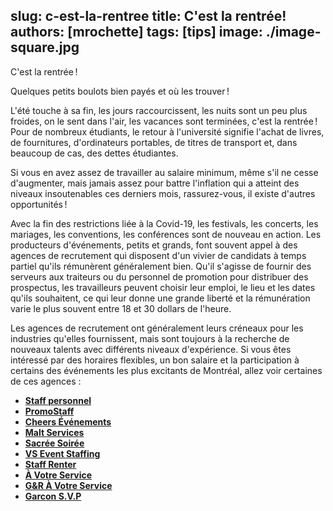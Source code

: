 slug: c-est-la-rentree
title: C'est la rentrée!
authors: [mrochette]
tags: [tips]
image: ./image-square.jpg
---

C'est la rentrée !

Quelques petits boulots bien payés et où les trouver !

<!--truncate-->

L'été touche à sa fin, les jours raccourcissent, les nuits sont un peu plus froides, on le sent dans l'air, les vacances sont terminées, c'est la rentrée ! Pour de nombreux étudiants, le retour à l'université signifie l'achat de livres, de fournitures, d'ordinateurs portables, de titres de transport et, dans beaucoup de cas, des dettes étudiantes.

Si vous en avez assez de travailler au salaire minimum, même s'il ne cesse d'augmenter, mais jamais assez pour battre l'inflation qui a atteint des niveaux insoutenables ces derniers mois, rassurez-vous, il existe d'autres opportunités !

Avec la fin des restrictions liée à la Covid-19, les festivals, les concerts, les mariages, les conventions, les conférences sont de nouveau en action. Les producteurs d'événements, petits et grands, font souvent appel à des agences de recrutement qui disposent d'un vivier de candidats à temps partiel qu'ils rémunèrent généralement bien. Qu'il s'agisse de fournir des serveurs aux traiteurs ou du personnel de promotion pour distribuer des prospectus, les travailleurs peuvent choisir leur emploi, le lieu et les dates qu'ils souhaitent, ce qui leur donne une grande liberté et la rémunération varie le plus souvent entre 18 et 30 dollars de l'heure.

Les agences de recrutement ont généralement leurs créneaux pour les industries qu'elles fournissent, mais sont toujours à la recherche de nouveaux talents avec différents niveaux d'expérience. Si vous êtes intéressé par des horaires flexibles, un bon salaire et la participation à certains des événements les plus excitants de Montréal, allez voir certaines de ces agences : 

- [**Staff personnel**](https://staffpersonnel.com)
- [**PromoStaff**](http://www.promostaff.ca)
- [**Cheers Événements**](https://www.cheersevenements.com)
- [**Malt Services**](mailto:recrutement@maltservices.com)
- [**Sacrée Soirée**](https://sacreesoiree.com)
- [**VS Event Staffing**](https://www.vsevents.ca/)
- [**Staff Renter**](https://www.staffrenter.com/)
- [**À Votre Service**](https://agenceavotreservice.com/)
- [**G&R À Votre Service**](http://gravotreservice.com/)
- [**Garcon S.V.P**](http://www.garconsvp.com)

